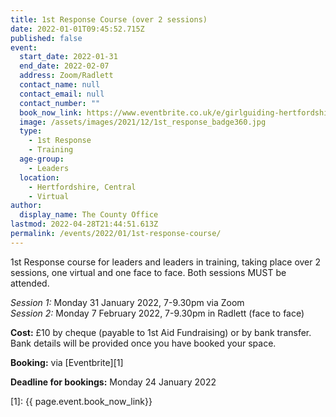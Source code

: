```yaml
---
title: 1st Response Course (over 2 sessions)
date: 2022-01-01T09:45:52.715Z
published: false
event:
  start_date: 2022-01-31
  end_date: 2022-02-07
  address: Zoom/Radlett
  contact_name: null
  contact_email: null
  contact_number: ""
  book_now_link: https://www.eventbrite.co.uk/e/girlguiding-hertfordshire-full-1st-response-course-over-2-sessions-tickets-235328051537
  image: /assets/images/2021/12/1st_response_badge360.jpg
  type:
    - 1st Response
    - Training
  age-group:
    - Leaders
  location:
    - Hertfordshire, Central
    - Virtual
author:
  display_name: The County Office
lastmod: 2022-04-28T21:44:51.613Z
permalink: /events/2022/01/1st-response-course/
---
```


1st Response course for leaders and leaders in training, taking place over 2 sessions, one virtual and one face to face.  Both sessions MUST be attended.

_Session 1:_ Monday 31 January 2022, 7-9.30pm via Zoom  
_Session 2:_ Monday 7 February 2022, 7-9.30pm in Radlett (face to face)

**Cost:** £10 by cheque (payable to 1st Aid Fundraising) or by bank transfer.  Bank details will be provided once you have booked your space.

**Booking:** via [Eventbrite][1]

**Deadline for bookings:** Monday 24 January 2022


[1]: {{ page.event.book_now_link}}
